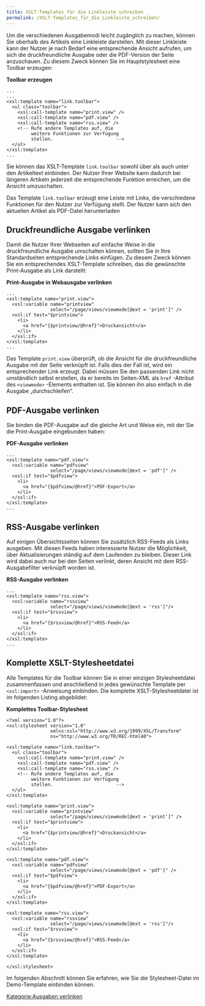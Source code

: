 ```yaml
---
title: XSLT-Templates für die Linkleiste schreiben
permalink: /XSLT-Templates_für_die_Linkleiste_schreiben/
---
```


Um die verschiedenen Ausgabemodi leicht zugänglich zu machen, können Sie oberhalb des Artikels eine Linkleiste darstellen. Mit dieser Linkleiste kann der Nutzer je nach Bedarf eine entsprechende Ansicht aufrufen, um sich die druckfreundliche Ausgabe oder die PDF-Version der Seite anzuschauen. Zu diesem Zweck können Sie im Hauptstylesheet eine Toolbar erzeugen:

**Toolbar erzeugen**

~~~~ {.xml}
...
...
<xsl:template name="link.toolbar">
  <ul class="toolbar">
    <xsl:call-template name="print.view" />
    <xsl:call-template name="pdf.view" />
    <xsl:call-template name="rss.view" />
    <!-- Rufe andere Templates auf, die
         weitere Funktionen zur Verfügung
         stellen.                       -->
  </ul>
</xsl:template>
...
~~~~

Sie können das XSLT-Template `link.toolbar` sowohl über als auch unter den Artikeltext einbinden. Der Nutzer Ihrer Website kann dadurch bei längeren Artikeln jederzeit die entsprechende Funktion erreichen, um die Ansicht umzuschalten.

Das Template `link.toolbar` erzeugt eine Leiste mit Links, die verschiedene Funktionen für den Nutzer zur Verfügung stellt. Der Nutzer kann sich den aktuellen Artikel als PDF-Datei herunterladen

Druckfreundliche Ausgabe verlinken
----------------------------------

Damit die Nutzer Ihrer Webseiten auf einfache Weise in die druckfreundliche Ausgabe umschalten können, sollten Sie in Ihre Standardseiten entsprechende Links einfügen. Zu diesem Zweck können Sie ein entsprechendes XSLT-Template schreiben, das die gewünschte Print-Ausgabe als Link darstellt:

**Print-Ausgabe in Webausgabe verlinken**

~~~~ {.xml}
...
<xsl:template name="print.view">
  <xsl:variable name="printview"
                select="/page/views/viewmode[@ext = 'print']" />
  <xsl:if test="$printview">
    <li>
      <a href="{$printview/@href}">Druckansicht</a>
    </li>
  </xsl:if>
</xsl:template>
...
~~~~

Das Template `print.view` überprüft, ob die Ansicht für die druckfreundliche Ausgabe mit der Seite verknüpft ist. Falls dies der Fall ist, wird ein entsprechender Link erzeugt. Dabei müssen Sie den passenden Link nicht umständlich selbst erstellen, da er bereits im Seiten-XML als `href` -Attribut des `<viewmode>` -Elements enthalten ist. Sie können ihn also einfach in die Ausgabe „durchschleifen“.

PDF-Ausgabe verlinken
---------------------

Sie binden die PDF-Ausgabe auf die gleiche Art und Weise ein, mit der Sie die Print-Ausgabe eingebunden haben:

**PDF-Ausgabe verlinken**

~~~~ {.xml}
...
<xsl:template name="pdf.view">
  <xsl:variable name="pdfview"
                select="/page/views/viewmode[@ext = 'pdf']" />
  <xsl:if test="$pdfview">
    <li>
      <a href="{$pdfview/@href}">PDF-Export</a>
    </li>
  </xsl:if>
</xsl:template>
...
~~~~

RSS-Ausgabe verlinken
---------------------

Auf einigen Übersichtsseiten können Sie zusätzlich RSS-Feeds als Links ausgeben. Mit diesen Feeds haben interessierte Nutzer die Möglichkeit, über Aktualisierungen ständig auf dem Laufenden zu bleiben. Dieser Link wird dabei auch nur bei den Seiten verlinkt, deren Ansicht mit dem RSS-Ausgabefilter verknüpft worden ist.

**RSS-Ausgabe verlinken**

~~~~ {.xml}
...
<xsl:template name="rss.view">
  <xsl:variable name="rssview"
                select="/page/views/viewmode[@ext = 'rss']"/>
  <xsl:if test="$rssview">
    <li>
      <a href="{$rssview/@href}">RSS-Feed</a>
    </li>
  </xsl:if>
</xsl:template>
...
~~~~

Komplette XSLT-Stylesheetdatei
------------------------------

Alle Templates für die Toolbar können Sie in einer einzigen Stylesheetdatei zusammenfassen und anschließend in jedes gewünschte Template per `<xsl:import>` -Anweisung einbinden. Die komplette XSLT-Stylesheetdatei ist im folgenden Listing abgebildet:

**Komplettes Toolbar-Stylesheet**

~~~~ {.xml}
<?xml version="1.0"?>
<xsl:stylesheet version="1.0"
                xmlns:xsl="http://www.w3.org/1999/XSL/Transform"
                ns="http://www.w3.org/TR/REC-html40">

<xsl:template name="link.toolbar">
  <ul class="toolbar">
    <xsl:call-template name="print.view" />
    <xsl:call-template name="pdf.view" />
    <xsl:call-template name="rss.view" />
    <!-- Rufe andere Templates auf, die
         weitere Funktionen zur Verfügung
         stellen.                       -->
  </ul>
</xsl:template>

<xsl:template name="print.view">
  <xsl:variable name="printview"
                select="/page/views/viewmode[@ext = 'print']" />
  <xsl:if test="$printview">
    <li>
      <a href="{$printview/@href}">Druckansicht</a>
    </li>
  </xsl:if>
</xsl:template>

<xsl:template name="pdf.view">
  <xsl:variable name="pdfview"
                select="/page/views/viewmode[@ext = 'pdf']" />
  <xsl:if test="$pdfview">
    <li>
      <a href="{$pdfview/@href}">PDF-Export</a>
    </li>
  </xsl:if>
</xsl:template>

<xsl:template name="rss.view">
  <xsl:variable name="rssview"
                select="/page/views/viewmode[@ext = 'rss']"/>
  <xsl:if test="$rssview">
    <li>
      <a href="{$rssview/@href}">RSS-Feed</a>
    </li>
  </xsl:if>
</xsl:template>

</xsl:stylesheet>
~~~~

Im folgenden Abschnitt können Sie erfahren, wie Sie die Stylesheet-Datei im Demo-Template einbinden können.

[Kategorie:Ausgaben verlinken](export_de/Kategorie:Ausgaben_verlinken )